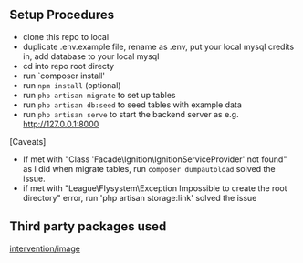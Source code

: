 ## Setup Procedures
- clone this repo to local 
- duplicate .env.example file, rename as .env, put your local mysql credits in, add database to your local mysql
- cd into repo root directy
- run `composer install'
- run `npm install` (optional)
- run `php artisan migrate` to set up tables
- run `php artisan db:seed` to seed tables with example data
- run `php artisan serve` to start the backend server as e.g. http://127.0.0.1:8000

[Caveats]
- If met with "Class 'Facade\Ignition\IgnitionServiceProvider' not found" as I did when migrate tables, run `composer dumpautoload` solved the issue.
- if met with "League\Flysystem\Exception Impossible to create the root directory" error, run 'php artisan storage:link' solved the issue

## Third party packages used
[intervention/image](https://github.com/Intervention/image)

